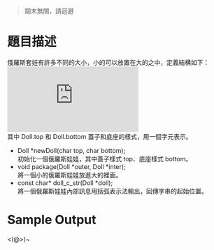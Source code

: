 > 期末無關，請迴避
# 題目描述
俄羅斯套娃有許多不同的大小，小的可以放置在大的之中，定義結構如下： <br>
![doll.h](https://github.com/WjrHyl/judge-girl/blob/main/Advanced/10078.%20Matryoshka%20Doll/doll.h) <br>
其中 Doll.top 和 Doll.bottom 蓋子和底座的樣式，用一個字元表示。 <br>

- Doll *newDoll(char top, char bottom); <br>
初始化一個俄羅斯娃娃，其中蓋子樣式 top、底座樣式 bottom。
- void package(Doll *outer, Doll *inter); <br>
將一個小的俄羅斯娃娃放進大的裡面。 
- const char* doll_c_str(Doll *doll); <br>
將一個俄羅斯娃娃內部訊息用括弧表示法輸出，回傳字串的起始位置。 
# Sample Output
<(@>)~